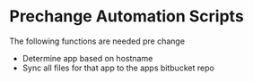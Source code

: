 # Prechange Automation Scripts
The following functions are needed pre change 

* Determine app based on hostname
* Sync all files for that app to the apps bitbucket repo


